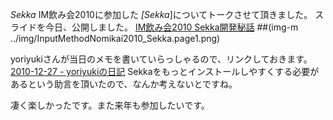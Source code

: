 *Sekka* IM飲み会2010に参加した
*[Sekka*]についてトークさせて頂きました。
スライドを今日、公開しました。
 [IM飲み会2010 Sekka開発秘話](http://www.slideshare.net/KiyokaNishiyama/im2010-sekka)
 ##(img-m ../img/InputMethodNomikai2010_Sekka.page1.png)

yoriyukiさんが当日のメモを書いていらっしゃるので、リンクしておきます。
[2010-12-27 - yoriyukiの日記](http://d.hatena.ne.jp/yoriyuki/20101227)
Sekkaをもっとインストールしやすくする必要があるという助言を頂いたので、なんか考えないとですね。

凄く楽しかったです。また来年も参加したいです。
